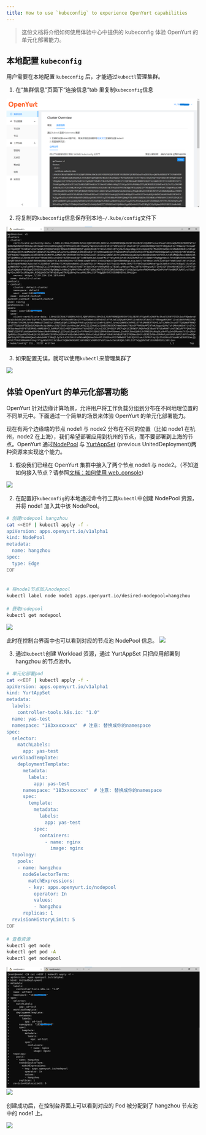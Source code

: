 ```yaml
---
title: How to use `kubeconfig` to experience OpenYurt capabilities
---
```


> 这份文档将介绍如何使用体验中心中提供的 kubeconfig 体验 OpenYurt 的单元化部署能力。

## 本地配置 `kubeconfig`

用户需要在本地配置 `kubeconfig` 后，才能通过`kubectl`管理集群。

1. 在“集群信息”页面下“连接信息”tab 里复制`kubeconfig`信息

![](../../../static/img/docs/installation/openyurt-experience-center/web_kubeconfig.png)

2. 将复制的`kubeconfig`信息保存到本地`~/.kube/config`文件下

![](../../../static/img/docs/installation/openyurt-experience-center/cmd_kubeconfig.png)

3. 如果配置无误，就可以使用`kubectl`来管理集群了

![](../../../static/img/docs/installation/openyurt-experience-center/cmd_kubectl.png)

## 体验 OpenYurt 的单元化部署功能

OpenYurt 针对边缘计算场景，允许用户将工作负载分组到分布在不同地理位置的不同单元中。下面通过一个简单的场景来体验 OpenYurt 的单元化部署能力。

现在有两个边缘端的节点 node1 与 node2 分布在不同的位置（比如 node1 在杭州，node2 在上海），我们希望部署应用到杭州的节点，而不要部署到上海的节点。OpenYurt 通过[NodePool](https://github.com/openyurtio/openyurt/blob/master/docs/enhancements/20201211-nodepool_uniteddeployment.md) 与 [YurtAppSet](https://github.com/openyurtio/openyurt/blob/master/docs/enhancements/20201211-nodepool_uniteddeployment.md) (previous UnitedDeployment)两种资源来实现这个能力。

1. 假设我们已经在 OpenYurt 集群中接入了两个节点 node1 与 node2。（不知道如何接入节点？请参照[文档：如何使用 web_console](./web_console.md)）

![](../../../static/img/docs/installation/openyurt-experience-center/web_node.png)

2. 在配置好`kubeconfig`的本地通过命令行工具`kubectl`中创建 NodePool 资源，并将 node1 加入其中该 NodePool。

```bash
# 创建nodepool hangzhou
cat <<EOF | kubectl apply -f -
apiVersion: apps.openyurt.io/v1alpha1
kind: NodePool
metadata:
  name: hangzhou
spec:
  type: Edge
EOF


# 将node1节点加入nodepool
kubectl label node node1 apps.openyurt.io/desired-nodepool=hangzhou

# 获取nodepool
kubectl get nodepool
```

![](../../../static/img/docs/installation/openyurt-experience-center/cmd_np.png)

此时在控制台界面中也可以看到对应的节点池 NodePool 信息。
![](../../../static/img/docs/installation/openyurt-experience-center/web_np.png)

3. 通过`kubectl`创建 Workload 资源，通过 YurtAppSet 只把应用部署到 hangzhou 的节点池中。

```bash
# 单元化部署pod
cat <<EOF | kubectl apply -f -
apiVersion: apps.openyurt.io/v1alpha1
kind: YurtAppSet
metadata:
  labels:
    controller-tools.k8s.io: "1.0"
  name: yas-test
  namespace: "183xxxxxxxx"  # 注意: 替换成你的namespace
spec:
  selector:
    matchLabels:
      app: yas-test
  workloadTemplate:
    deploymentTemplate:
      metadata:
        labels:
          app: yas-test
      namespace: "183xxxxxxxx"  # 注意: 替换成你的namespace
      spec:
        template:
          metadata:
            labels:
              app: yas-test
          spec:
            containers:
              - name: nginx
                image: nginx
  topology:
    pools:
    - name: hangzhou
      nodeSelectorTerm:
        matchExpressions:
        - key: apps.openyurt.io/nodepool
          operator: In
          values:
          - hangzhou
      replicas: 1
  revisionHistoryLimit: 5
EOF

# 查看资源
kubectl get node
kubectl get pod -A
kubectl get nodepool


```

![](../../../static/img/docs/installation/openyurt-experience-center/cmd_ud_create.png)
![](../../../static/img/docs/installation/openyurt-experience-center/cmd_ud_get.png)

创建成功后，在控制台界面上可以看到对应的 Pod 被分配到了 hangzhou 节点池中的 node1 上。

![](../../../static/img/docs/installation/openyurt-experience-center/web_ud.png)
